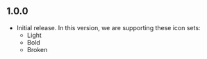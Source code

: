 ## 1.0.0

* Initial release. In this version, we are supporting these icon sets:
    * Light
    * Bold
    * Broken
    
